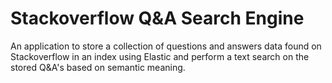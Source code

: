 # Stackoverflow Q&A Search Engine
An application to store a collection of questions and answers data found on Stackoverflow in an index using Elastic and perform a text search on the stored Q&amp;A's based on semantic meaning.

